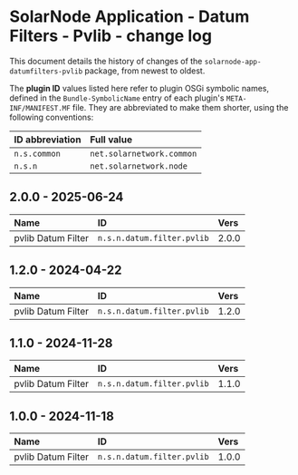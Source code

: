 # SolarNode Application - Datum Filters - Pvlib - change log

This document details the history of changes of the `solarnode-app-datumfilters-pvlib` package, from
newest to oldest.

The **plugin ID** values listed here refer to plugin OSGi symbolic names, defined in the
`Bundle-SymbolicName` entry of each plugin's `META-INF/MANIFEST.MF` file. They are abbreviated to
make them shorter, using the following conventions:

| ID abbreviation | Full value                |
|:----------------|:--------------------------|
| `n.s.common`    | `net.solarnetwork.common` |
| `n.s.n`         | `net.solarnetwork.node`   |

## 2.0.0 - 2025-06-24

| Name               | ID                         | Vers  |
|:-------------------|:---------------------------|:------|
| pvlib Datum Filter | `n.s.n.datum.filter.pvlib` | 2.0.0 |


## 1.2.0 - 2024-04-22

| Name               | ID                         | Vers  |
|:-------------------|:---------------------------|:------|
| pvlib Datum Filter | `n.s.n.datum.filter.pvlib` | 1.2.0 |


## 1.1.0 - 2024-11-28

| Name               | ID                         | Vers  |
|:-------------------|:---------------------------|:------|
| pvlib Datum Filter | `n.s.n.datum.filter.pvlib` | 1.1.0 |


## 1.0.0 - 2024-11-18

| Name               | ID                         | Vers  |
|:-------------------|:---------------------------|:------|
| pvlib Datum Filter | `n.s.n.datum.filter.pvlib` | 1.0.0 |
